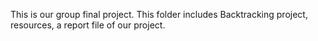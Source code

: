 This is our group final project.
This folder includes Backtracking project, resources, a report file of our project.
